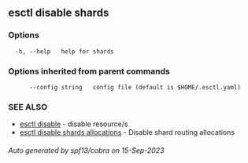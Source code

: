 ## esctl disable shards



### Options

```
  -h, --help   help for shards
```

### Options inherited from parent commands

```
      --config string   config file (default is $HOME/.esctl.yaml)
```

### SEE ALSO

* [esctl disable](esctl_disable.md)	 - disable resource/s
* [esctl disable shards allocations](esctl_disable_shards_allocations.md)	 - Disable shard routing allocations

###### Auto generated by spf13/cobra on 15-Sep-2023
